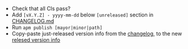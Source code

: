 - Check that all CIs pass?
- Add `[vX.Y.Z] - yyyy-mm-dd` below `[unreleased]` section in [CHANGELOG.md](CHANGELOG.md)
- Run `apm publish [mayor|minor|path]`
- Copy-paste just-released version info from the [changelog](CHANGELOG.md), to the new [relesed version info](https://github.com/viddo/atom-textual-velocity/releases)
